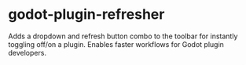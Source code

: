 # godot-plugin-refresher
Adds a dropdown and refresh button combo to the toolbar for instantly toggling off/on a plugin. Enables faster workflows for Godot plugin developers.
